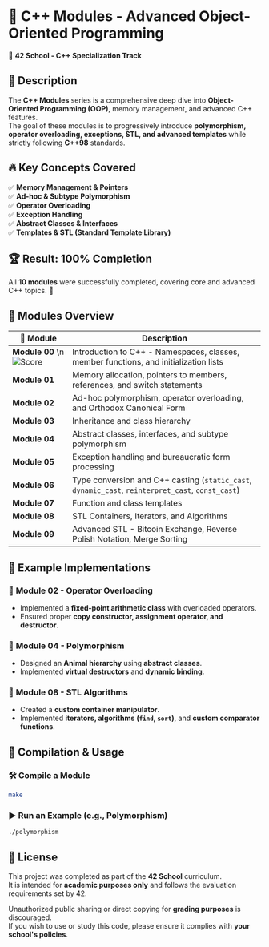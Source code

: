 # 🚀 C++ Modules - Advanced Object-Oriented Programming

📌 **42 School - C++ Specialization Track**  

## 📝 Description
The **C++ Modules** series is a comprehensive deep dive into **Object-Oriented Programming (OOP)**, memory management, and advanced C++ features.  
The goal of these modules is to progressively introduce **polymorphism, operator overloading, exceptions, STL, and advanced templates** while strictly following **C++98** standards.

## 🔥 Key Concepts Covered
✅ **Memory Management & Pointers**  
✅ **Ad-hoc & Subtype Polymorphism**  
✅ **Operator Overloading**  
✅ **Exception Handling**  
✅ **Abstract Classes & Interfaces**  
✅ **Templates & STL (Standard Template Library)**  

## 🏆 Result: **100% Completion**
All **10 modules** were successfully completed, covering core and advanced C++ topics. 🎉

## 📂 **Modules Overview**
| 📌 Module | Description |
|----------|-------------|
| **Module 00** \n ![Score](https://img.shields.io/badge/Completed-100%25-brightgreen) | Introduction to C++ - Namespaces, classes, member functions, and initialization lists |
| **Module 01** | Memory allocation, pointers to members, references, and switch statements |
| **Module 02** | Ad-hoc polymorphism, operator overloading, and Orthodox Canonical Form |
| **Module 03** | Inheritance and class hierarchy |
| **Module 04** | Abstract classes, interfaces, and subtype polymorphism |
| **Module 05** | Exception handling and bureaucratic form processing |
| **Module 06** | Type conversion and C++ casting (`static_cast`, `dynamic_cast`, `reinterpret_cast`, `const_cast`) |
| **Module 07** | Function and class templates |
| **Module 08** | STL Containers, Iterators, and Algorithms |
| **Module 09** | Advanced STL - Bitcoin Exchange, Reverse Polish Notation, Merge Sorting |

## 📌 Example Implementations
### 🔹 **Module 02 - Operator Overloading**
- Implemented a **fixed-point arithmetic class** with overloaded operators.
- Ensured proper **copy constructor, assignment operator, and destructor**.

### 🔹 **Module 04 - Polymorphism**
- Designed an **Animal hierarchy** using **abstract classes**.
- Implemented **virtual destructors** and **dynamic binding**.

### 🔹 **Module 08 - STL Algorithms**
- Created a **custom container manipulator**.
- Implemented **iterators, algorithms (`find`, `sort`)**, and **custom comparator functions**.

## 🚀 Compilation & Usage
### 🛠 **Compile a Module**
```sh
make
``` 

### ▶️ **Run an Example (e.g., Polymorphism)**
```sh
./polymorphism  
```

## 📜 License

This project was completed as part of the **42 School** curriculum.  
It is intended for **academic purposes only** and follows the evaluation requirements set by 42.  

Unauthorized public sharing or direct copying for **grading purposes** is discouraged.  
If you wish to use or study this code, please ensure it complies with **your school's policies**.
